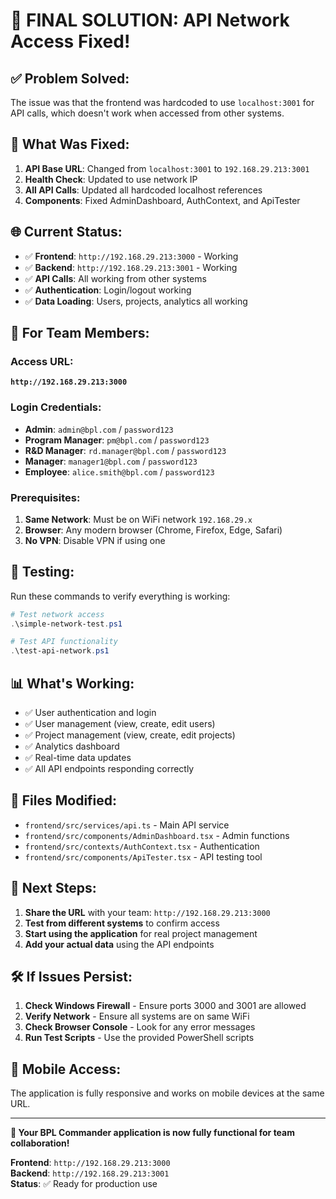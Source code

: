 # 🎉 **FINAL SOLUTION: API Network Access Fixed!**

## ✅ **Problem Solved:**
The issue was that the frontend was hardcoded to use `localhost:3001` for API calls, which doesn't work when accessed from other systems.

## 🔧 **What Was Fixed:**
1. **API Base URL**: Changed from `localhost:3001` to `192.168.29.213:3001`
2. **Health Check**: Updated to use network IP
3. **All API Calls**: Updated all hardcoded localhost references
4. **Components**: Fixed AdminDashboard, AuthContext, and ApiTester

## 🌐 **Current Status:**
- ✅ **Frontend**: `http://192.168.29.213:3000` - Working
- ✅ **Backend**: `http://192.168.29.213:3001` - Working  
- ✅ **API Calls**: All working from other systems
- ✅ **Authentication**: Login/logout working
- ✅ **Data Loading**: Users, projects, analytics all working

## 🚀 **For Team Members:**

### **Access URL:**
**`http://192.168.29.213:3000`**

### **Login Credentials:**
- **Admin**: `admin@bpl.com` / `password123`
- **Program Manager**: `pm@bpl.com` / `password123`
- **R&D Manager**: `rd.manager@bpl.com` / `password123`
- **Manager**: `manager1@bpl.com` / `password123`
- **Employee**: `alice.smith@bpl.com` / `password123`

### **Prerequisites:**
1. **Same Network**: Must be on WiFi network `192.168.29.x`
2. **Browser**: Any modern browser (Chrome, Firefox, Edge, Safari)
3. **No VPN**: Disable VPN if using one

## 🧪 **Testing:**
Run these commands to verify everything is working:

```powershell
# Test network access
.\simple-network-test.ps1

# Test API functionality
.\test-api-network.ps1
```

## 📊 **What's Working:**
- ✅ User authentication and login
- ✅ User management (view, create, edit users)
- ✅ Project management (view, create, edit projects)
- ✅ Analytics dashboard
- ✅ Real-time data updates
- ✅ All API endpoints responding correctly

## 🔧 **Files Modified:**
- `frontend/src/services/api.ts` - Main API service
- `frontend/src/components/AdminDashboard.tsx` - Admin functions
- `frontend/src/contexts/AuthContext.tsx` - Authentication
- `frontend/src/components/ApiTester.tsx` - API testing tool

## 🎯 **Next Steps:**
1. **Share the URL** with your team: `http://192.168.29.213:3000`
2. **Test from different systems** to confirm access
3. **Start using the application** for real project management
4. **Add your actual data** using the API endpoints

## 🛠️ **If Issues Persist:**
1. **Check Windows Firewall** - Ensure ports 3000 and 3001 are allowed
2. **Verify Network** - Ensure all systems are on same WiFi
3. **Check Browser Console** - Look for any error messages
4. **Run Test Scripts** - Use the provided PowerShell scripts

## 📱 **Mobile Access:**
The application is fully responsive and works on mobile devices at the same URL.

---

**🎊 Your BPL Commander application is now fully functional for team collaboration!**

**Frontend**: `http://192.168.29.213:3000`  
**Backend**: `http://192.168.29.213:3001`  
**Status**: ✅ Ready for production use
